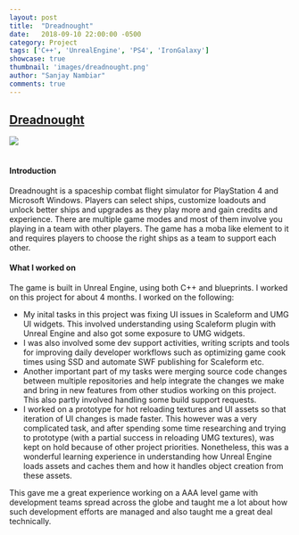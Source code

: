 ```yaml
---
layout: post
title:  "Dreadnought"
date:   2018-09-10 22:00:00 -0500
category: Project
tags: ['C++', 'UnrealEngine', 'PS4', 'IronGalaxy']
showcase: true
thumbnail: 'images/dreadnought.png'
author: "Sanjay Nambiar"
comments: true
---
```


## [Dreadnought](https://www.playstation.com/en-us/games/dreadnought-ps4/)

<div class='embed-container'>
	<img src="{{ site.baseurl }}/images/dreadnought.png">
</div>
<br/>

#### Introduction
Dreadnought is a spaceship combat flight simulator for PlayStation 4 and Microsoft Windows. Players can select ships, customize loadouts and unlock better ships and upgrades as they play more and gain credits and experience. There are multiple game modes and most of them involve you playing in a team with other players. The game has a moba like element to it and requires players to choose the right ships as a team to support each other.

#### What I worked on
The game is built in Unreal Engine, using both C++ and blueprints. I worked on this project for about 4 months. I worked on the following:<br/>
<ul style="padding-left: 5%">
<li style="list-style-type: disc;"> My inital tasks in this project was fixing UI issues in Scaleform and UMG UI widgets. This involved understanding using Scaleform plugin with Unreal Engine and also got some exposure to UMG widgets.</li>
<li style="list-style-type: disc;"> I was also involved some dev support activities, writing scripts and tools for improving daily developer workflows such as optimizing game cook times using SSD and automate SWF publishing for Scaleform etc.</li>
<li style="list-style-type: disc;"> Another important part of my tasks were merging source code changes between multiple repositories and help integrate the changes we make and bring in new features from other studios working on this project. This also partly involved handling some build support requests.</li>
<li style="list-style-type: disc;"> I worked on a prototype for hot reloading textures and UI assets so that iteration of UI changes is made faster. This however was a very complicated task, and after spending some time researching and trying to prototype (with a partial success in reloading UMG textures), was kept on hold because of other project priorities. Nonetheless, this was a wonderful learning experience in understanding how Unreal Engine loads assets and caches them and how it handles object creation from these assets.</li>
</ul>
This gave me a great experience working on a AAA level game with development teams spread across the globe and taught me a lot about how such development efforts are managed and also taught me a great deal technically.
